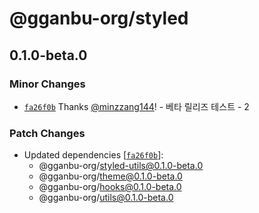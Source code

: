 # @gganbu-org/styled

## 0.1.0-beta.0

### Minor Changes

- [`fa26f0b`](https://github.com/gganbu-org/gganbu-ui/commit/fa26f0be5ff67593f42703ea214913f3fecc9b07) Thanks [@minzzang144](https://github.com/minzzang144)! - 베타 릴리즈 테스트 - 2

### Patch Changes

- Updated dependencies [[`fa26f0b`](https://github.com/gganbu-org/gganbu-ui/commit/fa26f0be5ff67593f42703ea214913f3fecc9b07)]:
  - @gganbu-org/styled-utils@0.1.0-beta.0
  - @gganbu-org/theme@0.1.0-beta.0
  - @gganbu-org/hooks@0.1.0-beta.0
  - @gganbu-org/utils@0.1.0-beta.0
